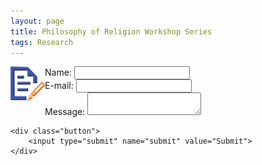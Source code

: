 ```yaml
---
layout: page
title: Philosophy of Religion Workshop Series
tags: Research
---
```


<img class="img-single" align="left" src="/public/img/quick.png" width="55">

<form name="gform" id="gform" enctype="text/plain" action="https://docs.google.com/forms/d1DYO3lq0JufCmMGR1KjXlYvwEM9s9Tu28I7M3G1F8LkA/formResponse?" target="hidden_iframe" onsubmit="submitted=true;">

<div>
        <label for="entry.1516034235">Name:</label>
        <input type="text" name= "entry.1516034235" id="entry.1516034235" />
    </div>
    <div>
        <label for="entry.390583077">E-mail:</label>
        <input type="text" name= "entry.390583077" id="entry.390583077" />
    </div>
    <div>
        <label for="entry.281360632">Message:</label>
        <textarea id="entry.281360632" name="entry.281360632"></textarea>
    </div>

    <div class="button">
        <input type="submit" name="submit" value="Submit">
    </div>

</form>

<iframe name="hidden_iframe" id="hidden_iframe" style="display:none;" onload="if(submitted) {}"></iframe>

<script src="/public/js/jquery.min.js"></script>
<script type="text/javascript">var submitted=false;</script>
<script type="text/javascript">
$('#gform').on('submit', function(e) {
  $('#gform *').fadeOut(2000);
  $('#gform').prepend('Thank you for your message.');
  });
</script>
